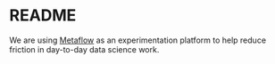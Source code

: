 # README

We are using [Metaflow](https://metaflow.org/) as an experimentation platform to help reduce friction in day-to-day data science work.
